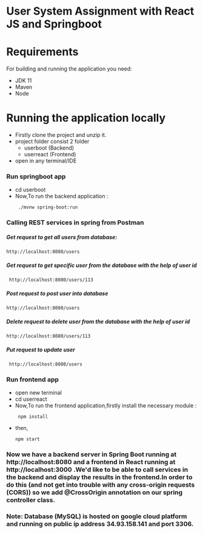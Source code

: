 # User System Assignment with React JS and Springboot

# Requirements

For building and running the application you need:

- JDK 11
- Maven
- Node

# Running the application locally

- Firstly clone the project and unzip it.
- project folder consist 2 folder
  - userboot (Backend)
  - userreact (Frontend)
- open in any terminal/IDE

### Run springboot app

- cd userboot
- Now,To run the backend application :
  ```
   ./mvnw spring-boot:run
  ```


### Calling REST services in spring from Postman
 
##### Get request to get all users from database:

 ```
 http://localhost:8080/users
 ```

##### Get request to get specific user from the database with the help of user id
 
 ```
  http://localhost:8080/users/113 
 ```
 
##### Post request to post user into database 
 
 ```
 http://localhost:8080/users
 ```

##### Delete request to delete user from the database with the help of user id

 ```
 http://localhost:8080/users/113
 ```
##### Put request to update user
 
 ```
  http://localhost:8080/users
 ```

### Run frontend app

- open new terminal
- cd userreact
- Now,To run the frontend application,firstly install the necessary module :
  ```
   npm install
  ```
- then,
  ```
  npm start
  ``` 
 
 ### Now we have a backend server in Spring Boot running at http://localhost:8080 and a frontend in React running at http://localhost:3000 .We'd like to be able to call services in the backend and display the results in the frontend.In order to do this (and not get into trouble with any cross-origin requests (CORS)) so we add @CrossOrigin annotation on our spring controller class. 

### Note: Database (MySQL) is hosted on google cloud platform and running on public ip address 34.93.158.141 and port 3306.
